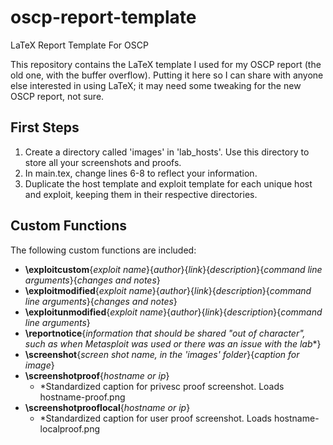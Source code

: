 # oscp-report-template
LaTeX Report Template For OSCP

This repository contains the LaTeX template I used for my OSCP report (the old one, with the buffer overflow). Putting it here so I can share with anyone else interested in using LaTeX; it may need some tweaking for the new OSCP report, not sure.

## First Steps

  1. Create a directory called 'images' in 'lab_hosts'. Use this directory to store all your screenshots and proofs.
  2. In main.tex, change lines 6-8 to reflect your information.
  3. Duplicate the host template and exploit template for each unique host and exploit, keeping them in their respective directories.

## Custom Functions

The following custom functions are included:

  - **\exploitcustom**{*exploit name*}{*author*}{*link*}{*description*}{*command line arguments*}{*changes and notes*}
  - **\exploitmodified**{*exploit name*}{*author*}{*link*}{*description*}{*command line arguments*}{*changes and notes*}
  - **\exploitunmodified**{*exploit name*}{*author*}{*link*}{*description*}{*command line arguments*}
  - **\reportnotice**{*information that should be shared "out of character", such as when Metasploit was used or there was an issue with the lab**}
  - **\screenshot**{*screen shot name, in the 'images' folder*}{*caption for image*}
  - **\screenshotproof**{*hostname or ip*}
    - *Standardized caption for privesc proof screenshot. Loads hostname-proof.png
  - **\screenshotprooflocal**{*hostname or ip*}
    - *Standardized caption for user proof screenshot. Loads hostname-localproof.png
 
